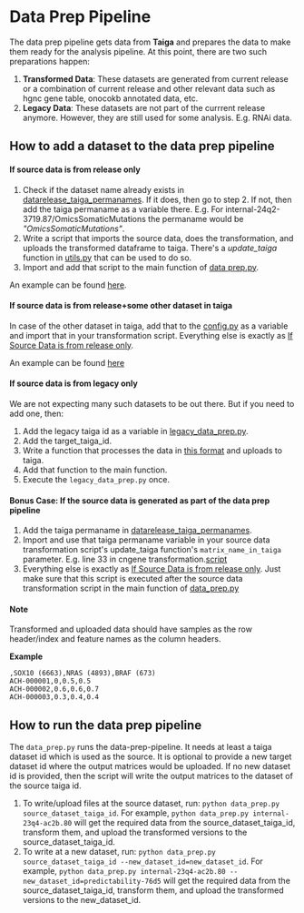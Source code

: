 # Data Prep Pipeline

The data prep pipeline gets data from **Taiga** and prepares the data to make them ready for the analysis pipeline. At this point, there are two such preparations happen:

1. **Transformed Data**: These datasets are generated from current release or a combination of current release and other relevant data such as hgnc gene table, onocokb annotated data, etc.
2. **Legacy Data**: These datasets are not part of the currrent release anymore. However, they are still used for some analysis. E.g. RNAi data.

## How to add a dataset to the data prep pipeline

#### If source data is from release only

1. Check if the dataset name already exists in [datarelease_taiga_permanames](data_prep_pipeline/datarelease_taiga_permanames.py). If it does, then go to step 2. If not, then add the taiga permaname as a variable there. E.g. For internal-24q2-3719.87/OmicsSomaticMutations the permaname would be _"OmicsSomaticMutations"_.
2. Write a script that imports the source data, does the transformation, and uploads the transformed dataframe to taiga. There's a _update_taiga_ function in [utils.py](data_prep_pipeline/utils.py) that can be used to do so.
3. Import and add that script to the main function of [data prep.py](data_prep_pipeline/data_prep.py).

An example can be found [here](data_prep_pipeline/predictability/transform_crispr_confounders.py).

#### If source data is from release+some other dataset in taiga

In case of the other dataset in taiga, add that to the [config.py](data_prep_pipeline/config.py) as a variable and import that in your transformation script. Everything else is exactly as [If Source Data is from release only](#if-source-data-is-from-release-only).

An example can be found [here](data_prep_pipeline/predictability/transform_fusion.py)

#### If source data is from legacy only

We are not expecting many such datasets to be out there. But if you need to add one, then:

1. Add the legacy taiga id as a variable in [legacy_data_prep.py](data_prep_pipeline/legacy_datasets/legacy_data_prep.py).
2. Add the target_taiga_id.
3. Write a function that processes the data in [this format](#note) and uploads to taiga.
4. Add that function to the main function.
5. Execute the `legacy_data_prep.py` once.

#### Bonus Case: If the source data is generated as part of the data prep pipeline

1. Add the taiga permaname in [datarelease_taiga_permanames](data_prep_pipeline/datarelease_taiga_permanames.py).
2. Import and use that taiga permaname variable in your source data transformation script's update_taiga function's `matrix_name_in_taiga` parameter. E.g. line 33 in cngene transformation.[script](data_prep_pipeline/cn_gene/transform_cngene_to_log2.py)
3. Everything else is exactly as [If Source Data is from release only](#if-source-data-is-from-release-only). Just make sure that this script is executed after the source data transformation script in the main function of [data_prep.py](data_prep_pipeline/data_prep.py)

#### Note

Transformed and uploaded data should have samples as the row header/index and feature names as the column headers.

**Example**

```
,SOX10 (6663),NRAS (4893),BRAF (673)
ACH-000001,0,0.5,0.5
ACH-000002,0.6,0.6,0.7
ACH-000003,0.3,0.4,0.4
```

## How to run the data prep pipeline

The `data_prep.py` runs the data-prep-pipeline. It needs at least a taiga dataset id which is used as the source. It is optional to provide a new target dataset id where the output matrices would be uploaded. If no new dataset id is provided, then the script will write the output matrices to the dataset of the source taiga id.

1. To write/upload files at the source dataset, run: `python data_prep.py source_dataset_taiga_id`. For example,
   `python data_prep.py internal-23q4-ac2b.80` will get the required data from the source_dataset_taiga_id, transform them, and upload the transformed versions to the source_dataset_taiga_id.
2. To write at a new dataset, run: `python data_prep.py source_dataset_taiga_id --new_dataset_id=new_dataset_id`. For example, `python data_prep.py internal-23q4-ac2b.80 --new_dataset_id=predictability-76d5` will get the required data from the source_dataset_taiga_id, transform them, and upload the transformed versions to the new_dataset_id.
